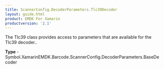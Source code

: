 ```yaml
---
title: ScannerConfig.DecoderParameters.Tlc39Decoder
layout: guide.html
product: EMDK For Xamarin
productversion: '2.1'
---
```

The Tlc39 class provides access to parameters that are available for the Tlc39 decoder..

**Type** - Symbol.XamarinEMDK.Barcode.ScannerConfig.DecoderParameters.BaseDecoder
















